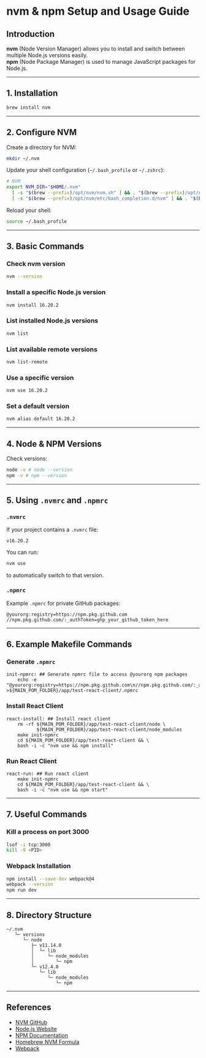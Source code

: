 # nvm & npm Setup and Usage Guide

## Introduction

**nvm** (Node Version Manager) allows you to install and switch between multiple Node.js versions easily.  
**npm** (Node Package Manager) is used to manage JavaScript packages for Node.js.

---

## 1. Installation

```bash
brew install nvm
```

---

## 2. Configure NVM

Create a directory for NVM:

```bash
mkdir ~/.nvm
```

Update your shell configuration (`~/.bash_profile` or `~/.zshrc`):

```bash
# NVM
export NVM_DIR="$HOME/.nvm"
  [ -s "$(brew --prefix)/opt/nvm/nvm.sh" ] && . "$(brew --prefix)/opt/nvm/nvm.sh" # This loads nvm
  [ -s "$(brew --prefix)/opt/nvm/etc/bash_completion.d/nvm" ] && . "$(brew --prefix)/opt/nvm/etc/bash_completion.d/nvm" # This loads nvm
```

Reload your shell:

```bash
source ~/.bash_profile
```

---

## 3. Basic Commands

### Check nvm version

```bash
nvm --version
```

### Install a specific Node.js version

```bash
nvm install 16.20.2
```

### List installed Node.js versions

```bash
nvm list
```

### List available remote versions

```bash
nvm list-remote
```

### Use a specific version

```bash
nvm use 16.20.2
```

### Set a default version

```bash
nvm alias default 16.20.2
```

---

## 4. Node & NPM Versions

Check versions:

```bash
node -v # node --version
npm -v # npm --version
```

---

## 5. Using `.nvmrc` and `.npmrc`

### `.nvmrc`

If your project contains a `.nvmrc` file:

```text
v16.20.2
```

You can run:

```bash
nvm use
```

to automatically switch to that version.

### `.npmrc`

Example `.npmrc` for private GitHub packages:

```text
@yourorg:registry=https://npm.pkg.github.com
//npm.pkg.github.com/:_authToken=ghp_your_github_token_here
```

---

## 6. Example Makefile Commands

### Generate `.npmrc`

```make
init-npmrc: ## Generate npmrc file to access @yourorg npm packages
	echo -e "@yourorg:registry=https://npm.pkg.github.com\n//npm.pkg.github.com/:_authToken=${GITHUB_TOKEN}" >${MAIN_POM_FOLDER}/app/test-react-client/.npmrc
```

### Install React Client

```make
react-install: ## Install react client
	rm -rf ${MAIN_POM_FOLDER}/app/test-react-client/node \
	       ${MAIN_POM_FOLDER}/app/test-react-client/node_modules
	make init-npmrc
	cd ${MAIN_POM_FOLDER}/app/test-react-client && \
	bash -i -c "nvm use && npm install"
```

### Run React Client

```make
react-run: ## Run react client
	make init-npmrc
	cd ${MAIN_POM_FOLDER}/app/test-react-client && \
	bash -i -c "nvm use && npm start"
```

---

## 7. Useful Commands

### Kill a process on port 3000

```bash
lsof -i tcp:3000
kill -9 <PID>
```

### Webpack Installation

```bash
npm install --save-dev webpack@4
webpack --version
npm run dev
```

---

## 8. Directory Structure

```text
~/.nvm
   └─ versions
      └─ node
         ├─ v11.14.0
         │  └─ lib
         │     └─ node_modules
         │        └─ npm
         └─ v12.4.0
            └─ lib
               └─ node_modules
                  └─ npm
```

---

## References

- [NVM GitHub](https://github.com/nvm-sh/nvm)
- [Node.js Website](https://nodejs.org/)
- [NPM Documentation](https://docs.npmjs.com/)
- [Homebrew NVM Formula](https://formulae.brew.sh/formula/nvm)
- [Webpack](https://webpack.js.org/guides/installation/)
